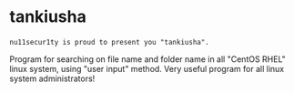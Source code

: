 # tankiusha

<div id="over" style="position:absolute; width:100%; height:100%>
 <img src="https://raw.githubusercontent.com/nu11secur1ty/tankiusha/master/tankiusha.jpg">
</div>

```
nu11secur1ty is proud to present you "tankiusha".
```
Program for searching on file name and folder name in all "CentOS RHEL" linux system, using "user input" method.
Very useful program for all linux system administrators!

